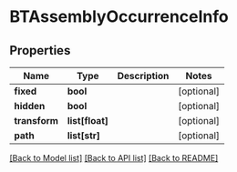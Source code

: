 # BTAssemblyOccurrenceInfo

## Properties
Name | Type | Description | Notes
------------ | ------------- | ------------- | -------------
**fixed** | **bool** |  | [optional] 
**hidden** | **bool** |  | [optional] 
**transform** | **list[float]** |  | [optional] 
**path** | **list[str]** |  | [optional] 

[[Back to Model list]](../README.md#documentation-for-models) [[Back to API list]](../README.md#documentation-for-api-endpoints) [[Back to README]](../README.md)


